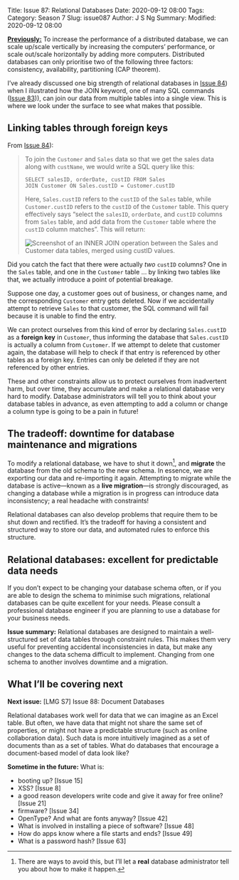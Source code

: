 Title: Issue 87: Relational Databases
Date: 2020-09-12 08:00
Tags: 
Category: Season 7
Slug: issue087
Author: J S Ng
Summary: 
Modified: 2020-09-12 08:00

[**Previously:**](https://buttondown.email/laymansguide/archive/) To increase the performance of a distributed database, we can scale up/scale vertically by increasing the computers’ performance, or scale out/scale horizontally by adding more computers. Distributed databases can only prioritise two of the following three factors: consistency, availability, partitioning (CAP theorem).

I’ve already discussed one big strength of relational databases in [Issue 84]({filename}/season07/issue084/issue084.md)) when I illustrated how the JOIN keyword, one of many SQL commands ([Issue 83]({filename}/season07/issue083/issue083.md))), can join our data from multiple tables into a single view. This is where we look under the surface to see what makes that possible.

## Linking tables through foreign keys

From [Issue 84]({filename}/season07/issue084/issue084.md)):

> To join the `Customer` and `Sales` data so that we get the sales data along with `custName`, we would write a SQL query like this:
>
> ```
> SELECT salesID, orderDate, custID FROM Sales
> JOIN Customer ON Sales.custID = Customer.custID
> ```
>
> Here, `Sales.custID` refers to the `custID` of the `Sales` table, while `Customer.custID` refers to the `custID` of the `Customer` table. This query effectively says “select the `salesID`, `orderDate`, and `custID` columns from `Sales` table, and add data from the `Customer` table where the `custID` column matches”. This will return:
>
> ![Screenshot of an INNER JOIN operation between the Sales and Customer data tables, merged using custID values.]({attach}/season07/issue084/issue084_04.png)

Did you catch the fact that there were actually *two* `custID` columns? One in the `Sales` table, and one in the `Customer` table ... by linking two tables like that, we actually introduce a point of potential breakage.

Suppose one day, a customer goes out of business, or changes name, and the corresponding `Customer` entry gets deleted. Now if we accidentally attempt to retrieve `Sales` to that customer, the SQL command will fail because it is unable to find the entry.

We can protect ourselves from this kind of error by declaring `Sales.custID` as a **foreign key** in `Customer`, thus informing the database that `Sales.custID` is actually a column from `Customer`. If we attempt to delete that customer again, the database will help to check if that entry is referenced by other tables as a foreign key. Entries can only be deleted if they are not referenced by other entries.

These and other constraints allow us to protect ourselves from inadvertent harm, but over time, they accumulate and make a relational database very hard to modify. Database administrators will tell you to think about your database tables in advance, as even attempting to add a column or change a column type is going to be a pain in future!

## The tradeoff: downtime for database maintenance and migrations

To modify a relational database, we have to shut it down[^1], and **migrate** the database from the old schema to the new schema. In essence, we are exporting our data and re-importing it again. Attempting to migrate while the database is active—known as a **live migration**—is strongly discouraged, as changing a database while a migration is in progress can introduce data inconsistency; a real headache with constraints!

[^1]: There are ways to avoid this, but I’ll let a **real** database administrator tell you about how to make it happen.

Relational databases can also develop problems that require them to be shut down and rectified. It’s the tradeoff for having a consistent and structured way to store our data, and automated rules to enforce this structure.

## Relational databases: excellent for predictable data needs

If you don’t expect to be changing your database schema often, or if you are able to design the schema to minimise such migrations, relational databases can be quite excellent for your needs. Please consult a professional database engineer if you are planning to use a database for your business needs.

**Issue summary:** Relational databases are designed to maintain a well-structured set of data tables through constraint rules. This makes them very useful for preventing accidental inconsistencies in data, but make any changes to the data schema difficult to implement. Changing from one schema to another involves downtime and a migration.

## What I’ll be covering next

**Next issue:** [LMG S7] Issue 88: Document Databases

Relational databases work well for data that we can imagine as an Excel table. But often, we have data that might not share the same set of properties, or might not have a predictable structure (such as online collaboration data). Such data is more intuitively imagined as a set of documents than as a set of tables. What do databases that encourage a document-based model of data look like?

**Sometime in the future:** What is:

- booting up? [Issue 15]
- XSS? [Issue 8]
- a good reason developers write code and give it away for free online? [Issue 21]
- firmware? [Issue 34]
- OpenType? And what are fonts anyway? [Issue 42]
- What is involved in installing a piece of software? [Issue 48]
- How do apps know where a file starts and ends? [Issue 49]
- What is a password hash? [Issue 63]
